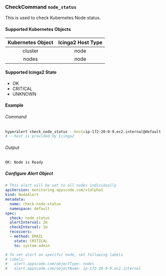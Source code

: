 ### CheckCommand `node_status`

This is used to check Kubernetes Node status.

#### Supported Kubernetes Objects

| Kubernetes Object | Icinga2 Host Type |
| :---:             | :---:             |
| cluster           | node              |
| nodes             | node              |

#### Supported Icinga2 State

* OK
* CRITICAL
* UNKNOWN

#### Example
###### Command
```sh
hyperalert check_node_status --host=ip-172-20-0-9.ec2.internal@default
# --host is provided by Icinga2
```
###### Output
```
OK: Node is Ready
```

##### Configure Alert Object
```yaml
# This alert will be set to all nodes individually
apiVersion: monitoring.appscode.com/v1alpha1
kind: NodeAlert
metadata:
  name: check-node-status
  namespace: default
spec:
  check: node_status
  alertInterval: 2m
  checkInterval: 1m
  receivers:
  - method: EMAIL
    state: CRITICAL
    to: system-admin

# To set alert on specific node, set following labels
# labels:
#   alert.appscode.com/objectType: nodes
#   alert.appscode.com/objectName: ip-172-20-0-9.ec2.internal
```
